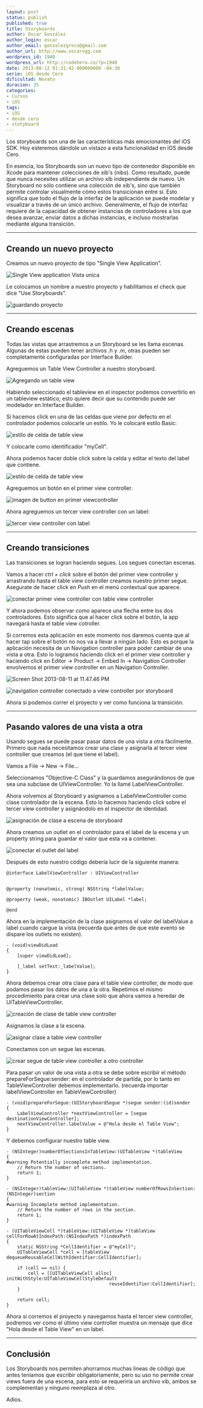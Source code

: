 ```yaml
---
layout: post
status: publish
published: true
title: Storyboards
author: Oscar González
author_login: oscar
author_email: gonzalezgreco@gmail.com
author_url: http://www.oscarvgg.com
wordpress_id: 1940
wordpress_url: http://codehero.co/?p=1940
date: 2013-08-12 01:31:42.000000000 -04:30
serie: iOS desde Cero
dificultad: Novato
duracion: 25
categories:
- Cursos
- iOS
tags:
- iOS
- desde cero
- stotyboard
---
```

<p>Los storyboards son una de las características más emocionantes del iOS SDK. Hoy esteremos dándole un vistazo a esta funcionalidad en iOS desde Cero.</p>

<p>En esencia, los Storyboards son un nuevo tipo de contenedor disponible en Xcode para mantener colecciones de xib's (nibs). Como resultado, puede que nunca necesites utilizar un archivo xib independiente de nuevo. Un Storyboard no sólo contiene una colección de xib's, sino que también permite controlar visualmente cómo estos transicionan entre sí. Esto significa que todo el flujo de la interfaz de la aplicación se puede modelar y visualizar a través de un único archivo. Generalmente, el flujo de interfaz requiere de la capacidad de obtener instancias de controladores a los que desea avanzar, enviar datos a dichas instancias, e incluso mostrarlas mediante alguna transición.</p>

<hr />

<h2>Creando un nuevo proyecto</h2>

<p>Creamos un nuevo proyecto de tipo "Single View Application".</p>

<p><img src="http://i.imgur.com/hJ8mvzh.png" alt="Single View application Vista unica" class="aligncenter size-full wp-image-1942" /></p>

<p>Le colocamos un nombre a nuestro proyecto y habilitamos el check que dice "Use Storyboards".</p>

<p><img src="http://i.imgur.com/ONjCt9L.png" alt="guardando proyecto" class="aligncenter size-full wp-image-1943" /></p>

<hr />

<h2>Creando escenas</h2>

<p>Todas las vistas que arrastremos a un Storyboard se les llama escenas. Algunas de estas pueden tener archivos .h y .m, otras pueden ser completamente configuradas por Interface Builder.</p>

<p>Agreguemos un Table View Controller a nuestro storyboard.</p>

<p><img src="http://i.imgur.com/lu7aCiRh.png" alt="Agregando un table view" class="aligncenter size-full wp-image-1944" /></p>

<p>Habiendo seleccionado el tableview en el inspector podemos convertirlo en un tableview estático, esto quiere decir que su contenido puede ser modelador en Interface Builder.</p>

<p>Si hacemos click en una de las celdas que viene por defecto en el controlador podemos colocarle un estilo. Yo le colocaré estilo Basic:</p>

<p><img src="http://i.imgur.com/lu7aCiRh.png" alt="estilo de celda de table view" class="aligncenter size-full wp-image-1946" /></p>

<p>Y colocarle como identificador "myCell".</p>

<p>Ahora podemos hacer doble click sobre la celda y editar el texto del label que contiene.</p>

<p><img src="http://i.imgur.com/gbp1QYMh.png" alt="estilo de celda de table view" class="aligncenter size-full wp-image-1945" /></p>

<p>Agreguemos un botón en el primer view controller.</p>

<p><img src="http://i.imgur.com/EV2OREph.png" alt="imagen de button en primer viewcontroller" class="aligncenter size-full wp-image-1947" /></p>

<p>Ahora agreguemos un tercer view controller con un label:</p>

<p><img src="http://i.imgur.com/7r858MPh.png" alt="tercer view controller con label" class="aligncenter size-full wp-image-1948" /></p>

<hr />

<h2>Creando transiciones</h2>

<p>Las transiciones se logran haciendo segues. Los segues conectan escenas.</p>

<p>Vamos a hacer <em>ctrl + click</em> sobre el botón del primer view controller y arrastrando hasta el table view controller creamos nuestro primer segue. Asegurate de hacer click en <em>Push</em> en el menú contextual que aparece.</p>

<p><img src="http://i.imgur.com/GEKSS9Y.png" alt="conectar primer view controller con table view controller" class="aligncenter size-full wp-image-1951" /></p>

<p>Y ahora podemos observar como aparece una flecha entre los dos controladores. Esto significa que al hacer click sobre el botón, la app navegará hasta el table view cotroller.</p>

<p>Si corremos esta aplicación en este momento nos daremos cuenta que al hacer tap sobre el botón no nos va a llevar a ningún lado. Esto es porque la aplicación necesita de un Navigation controller para poder cambiar de una vista a otra. Esto lo logramos haciendo click en el primer view controller y haciendo click en Editor -> Product -> Embed In -> Navigation Controller envolvemos el primer view controller en un Navigation Controller.</p>

<p><img src="http://i.imgur.com/fuidhaKh.png" alt="Screen Shot 2013-08-11 at 11.47.46 PM" class="aligncenter size-full wp-image-1954" /></p>

<p><img src="http://i.imgur.com/sanPUip.png" alt="navigation controller conectado a view controller por storyboard" class="aligncenter size-full wp-image-1953" /></p>

<p>Ahora si podemos correr el proyecto y ver como funciona la transición.</p>

<hr />

<h2>Pasando valores de una vista a otra</h2>

<p>Usando segues se puede pasar pasar datos de una vista a otra fácilmente. Primero que nada necesitamos crear una clase y asignarla al tercer view controller que creamos (el que tiene el label).</p>

<p>Vamos a File -> New -> File…</p>

<p>Seleccionamos "Objective-C Class" y la guardamos asegurándonos de que sea una subclase de UIViewController. Yo la llamé LabelViewController.</p>

<p>Ahora volvemos al Storyboard y asignamos a LabelViewController como clase controlador de la escena. Esto lo hacemos haciendo click sobre el tercer view controller y asignándolo en el inspector de identidad.</p>

<p><img src="http://i.imgur.com/zAqExcr.png" alt="asignación de clase a escena de storyboard" class="aligncenter size-full wp-image-1955" /></p>

<p>Ahora creamos un outlet en el controlador para el label de la escena y un property string para guardar el valor que esta va a contener.</p>

<p><img src="http://i.imgur.com/zuQHib2.png" alt="conectar el outlet del label" class="aligncenter size-full wp-image-1956" /></p>

<p>Después de esto nuestro código debería lucir de la siguiente manera:</p>

```obj-c
@interface LabelViewController : UIViewController


@property (nonatomic, strong) NSString *labelValue;

@property (weak, nonatomic) IBOutlet UILabel *label;

@end
```


<p>Ahora en la implementación de la clase asignamos el valor del labelValue a label cuando cargue la vista (recuerda que antes de que este evento se dispare los outlets no existen).</p>

```obj-c
- (void)viewDidLoad
{
    [super viewDidLoad];

    [_label setText:_labelValue];
}
```


<p>Ahora debemos crear otra clase para el table view controller, de modo que podamos pasar los datos de una a la otra. Repetimos el mismo procedimiento para crear una clase solo que ahora vamos a heredar de UITableViewController.</p>

<p><img src="http://i.imgur.com/aNRGGLc.png" alt="creación de clase de table view controller" class="aligncenter size-full wp-image-1957" /></p>

<p>Asignamos la clase a la escena.</p>

<p><img src="http://codehero.co/oc-content/uploads/2013/08/Screen-Shot-2013-08-12-at-12.23.46-AM.png" alt="asignar clase a table view controller" class="aligncenter size-full wp-image-1958" /></p>

<p>Conectamos con un segue las escenas.</p>

<p><img src="http://i.imgur.com/0QssMcq.png" alt="crear segue de table view controller a otro controller" class="aligncenter size-full wp-image-1959" /></p>

<p>Para pasar un valor de una vista a otra se debe sobre escribir el método prepareForSegue:sender: en el controlador de partida, por lo tanto en TableViewController debemos implementarlo. (recuerda importar labelViewController en TableViewController)</p>

```obj-c
- (void)prepareForSegue:(UIStoryboardSegue *)segue sender:(id)sender
{
    LabelViewController *nextViewController = [segue destinationViewController];
    nextViewController.labelValue = @"Hola desde el Table View";
}
```


<p>Y debemos configurar nuestro table view.</p>

```obj-c
- (NSInteger)numberOfSectionsInTableView:(UITableView *)tableView
{
#warning Potentially incomplete method implementation.
    // Return the number of sections.
    return 1;
}

- (NSInteger)tableView:(UITableView *)tableView numberOfRowsInSection:(NSInteger)section
{
#warning Incomplete method implementation.
    // Return the number of rows in the section.
    return 1;
}

- (UITableViewCell *)tableView:(UITableView *)tableView cellForRowAtIndexPath:(NSIndexPath *)indexPath
{
    static NSString *CellIdentifier = @"myCell";
    UITableViewCell *cell = [tableView dequeueReusableCellWithIdentifier:CellIdentifier];

    if (cell == nil) {
        cell = [[UITableViewCell alloc] initWithStyle:UITableViewCellStyleDefault
                                      reuseIdentifier:CellIdentifier];
    }

    return cell;
}
```


<p>Ahora si corremos el proyecto y navegamos hasta el tercer view controller, podremos ver como el último view controller muestra un mensaje que dice "Hola desde el Table View" en un label.</p>

<hr />

<h2>Conclusión</h2>

<p>Los Storyboards nos permiten ahorrarnos muchas lineas de código que antes teníamos que escribir obligatoriamente, pero su uso no permite crear views fuera de una escena, para esto se requeriría un archivo xib, ambos se complementan y ninguno reemplaza al otro.</p>

<p>Adios.</p>
